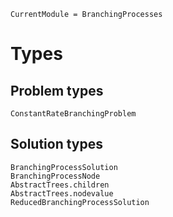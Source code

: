 ```@meta
CurrentModule = BranchingProcesses
```
# Types

## Problem types

```@docs
ConstantRateBranchingProblem
```

## Solution types

```@docs
BranchingProcessSolution
BranchingProcessNode
AbstractTrees.children
AbstractTrees.nodevalue
ReducedBranchingProcessSolution
```